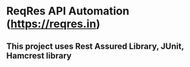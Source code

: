# ReqRes API Automation (https://reqres.in)

## This project uses Rest Assured Library, JUnit, Hamcrest library


